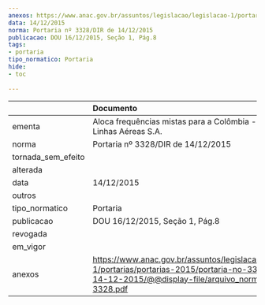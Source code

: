 ```yaml
---
anexos: https://www.anac.gov.br/assuntos/legislacao/legislacao-1/portarias/portarias-2015/portaria-no-3328-dir-de-14-12-2015/@@display-file/arquivo_norma/PA2015-3328.pdf
data: 14/12/2015
norma: Portaria nº 3328/DIR de 14/12/2015
publicacao: DOU 16/12/2015, Seção 1, Pág.8
tags:
- portaria
tipo_normatico: Portaria
hide: 
- toc 
 
---
```


|                    | Documento                                                                                                                                                         |
|:-------------------|:------------------------------------------------------------------------------------------------------------------------------------------------------------------|
| ementa             | Aloca frequências mistas para a Colômbia - Oceanair Linhas Aéreas S.A.                                                                                            |
| norma              | Portaria nº 3328/DIR de 14/12/2015                                                                                                                                |
| tornada_sem_efeito |                                                                                                                                                                   |
| alterada           |                                                                                                                                                                   |
| data               | 14/12/2015                                                                                                                                                        |
| outros             |                                                                                                                                                                   |
| tipo_normatico     | Portaria                                                                                                                                                          |
| publicacao         | DOU 16/12/2015, Seção 1, Pág.8                                                                                                                                    |
| revogada           |                                                                                                                                                                   |
| em_vigor           |                                                                                                                                                                   |
| anexos             | https://www.anac.gov.br/assuntos/legislacao/legislacao-1/portarias/portarias-2015/portaria-no-3328-dir-de-14-12-2015/@@display-file/arquivo_norma/PA2015-3328.pdf |